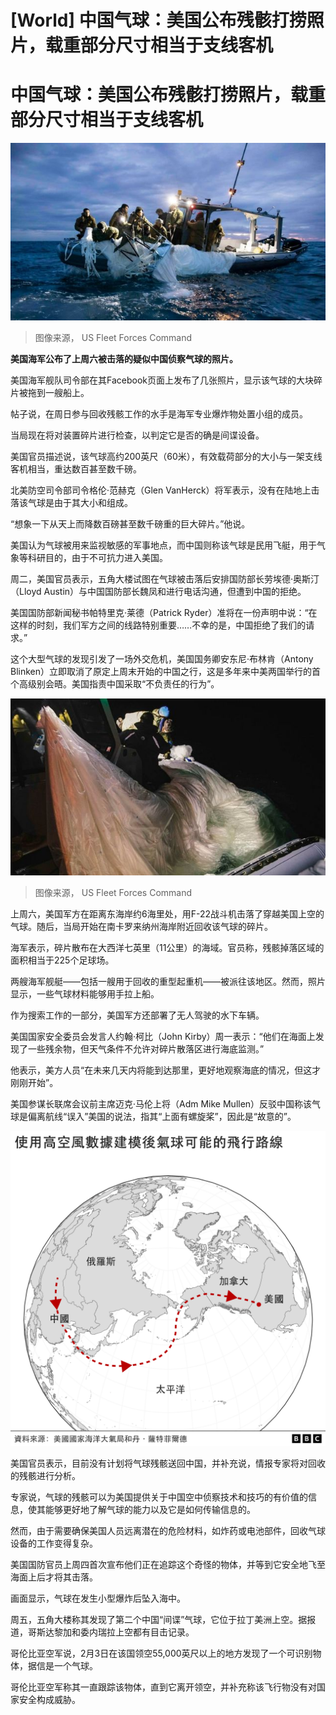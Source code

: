 # [World] 中国气球：美国公布残骸打捞照片，载重部分尺寸相当于支线客机

#  中国气球：美国公布残骸打捞照片，载重部分尺寸相当于支线客机


![Balloon being hauled into boat](_128552406_balloon1.jpg)

> 图像来源，  US Fleet Forces Command

**美国海军公布了上周六被击落的疑似中国侦察气球的照片。**

美国海军舰队司令部在其Facebook页面上发布了几张照片，显示该气球的大块碎片被拖到一艘船上。

帖子说，在周日参与回收残骸工作的水手是海军专业爆炸物处置小组的成员。

当局现在将对装置碎片进行检查，以判定它是否的确是间谍设备。

美国官员描述说，该气球高约200英尺（60米），有效载荷部分的大小与一架支线客机相当，重达数百甚至数千磅。

北美防空司令部司令格伦·范赫克（Glen VanHerck）将军表示，没有在陆地上击落该气球是由于其大小和组成。

“想象一下从天上而降数百磅甚至数千磅重的巨大碎片。”他说。

美国认为气球被用来监视敏感的军事地点，而中国则称该气球是民用飞艇，用于气象等科研目的，由于不可抗力进入美国。


周二，美国官员表示，五角大楼试图在气球被击落后安排国防部长劳埃德·奥斯汀（Lloyd Austin）与中国国防部长魏凤和进行电话沟通，但遭到中国的拒绝。

美国国防部新闻秘书帕特里克·莱德（Patrick Ryder）准将在一份声明中说：“在这样的时刻，我们军方之间的线路特别重要……不幸的是，中国拒绝了我们的请求。”

这个大型气球的发现引发了一场外交危机，美国国务卿安东尼·布林肯（Antony Blinken）立即取消了原定上周末开始的中国之行，这是多年来中美两国举行的首个高级别会晤。美国指责中国采取“不负责任的行为”。

![Balloon being hauled into boat](_128552410_balloon3.jpg)

> 图像来源，  US Fleet Forces Command

上周六，美国军方在距离东海岸约6海里处，用F-22战斗机击落了穿越美国上空的气球。随后，当局开始在南卡罗来纳州海岸附近回收该气球的碎片。

海军表示，碎片散布在大西洋七英里（11公里）的海域。官员称，残骸掉落区域的面积相当于225个足球场。

两艘海军舰艇——包括一艘用于回收的重型起重机——被派往该地区。然而，照片显示，一些气球材料能够用手拉上船。


作为搜索工作的一部分，美国军方还部署了无人驾驶的水下车辆。

美国国家安全委员会发言人约翰·柯比（John Kirby）周一表示：“他们在海面上发现了一些残余物，但天气条件不允许对碎片散落区进行海底监测。”

他表示，美方人员“在未来几天内将能到达那里，更好地观察海底的情况，但这才刚刚开始”。

美国参谋长联席会议前主席迈克·马伦上将（Adm Mike Mullen）反驳中国称该气球是偏离航线“误入”美国的说法，指其“上面有螺旋桨”，因此是“故意的”。

![，](_128526295_balloon_journey_map_chinese-nc-2x-nc.png)

美国官员表示，目前没有计划将气球残骸送回中国，并补充说，情报专家将对回收的残骸进行分析。

专家说，气球的残骸可以为美国提供关于中国空中侦察技术和技巧的有价值的信息，使其能够更好地了解气球的能力以及它是如何传输信息的。

然而，由于需要确保美国人员远离潜在的危险材料，如炸药或电池部件，回收气球设备的工作变得复杂。

美国国防官员上周四首次宣布他们正在追踪这个奇怪的物体，并等到它安全地飞至海面上后才将其击落。

画面显示，气球在发生小型爆炸后坠入海中。

周五，五角大楼称其发现了第二个中国“间谍”气球，它位于拉丁美洲上空。据报道，哥斯达黎加和委内瑞拉上空都有目击记录。

哥伦比亚空军说，2月3日在该国领空55,000英尺以上的地方发现了一个可识别物体，据信是一个气球。

哥伦比亚空军称其一直跟踪该物体，直到它离开领空，并补充称该飞行物没有对国家安全构成威胁。


